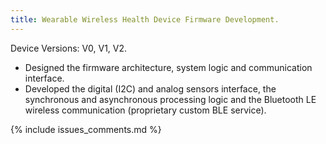 ```yaml
---
title: Wearable Wireless Health Device Firmware Development.
---
```


Device Versions: V0, V1, V2.

- Designed the firmware architecture, system logic and communication interface.
- Developed the digital (I2C) and analog sensors interface, the synchronous and
  asynchronous processing logic and the Bluetooth LE wireless communication
  (proprietary custom BLE service).

{% include issues_comments.md %}

